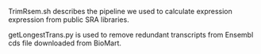 TrimRsem.sh describes the pipeline we used to calculate expression expression from public SRA libraries. 

getLongestTrans.py is used to remove redundant transcripts from Ensembl cds file downloaded from BioMart.
